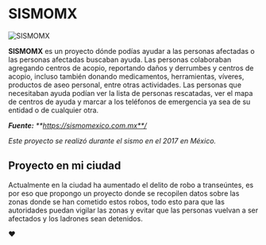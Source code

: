 # **SISMOMX**
![SISMOMX](https://user-images.githubusercontent.com/2068301/30724082-18882a9c-9f01-11e7-8ef5-eb002a8ec3fc.jpg)

**SISMOMX** es un proyecto dónde podías ayudar a las personas afectadas o las personas afectadas buscaban ayuda.
Las personas colaboraban agregando centros de acopio, reportando daños y derrumbes y centros de acopio, incluso también donando medicamentos, herramientas, víveres, productos de aseo personal, entre otras actividades.
Las personas que necesitaban ayuda podían ver la lista de personas rescatadas, ver el mapa de centros de ayuda y marcar a los teléfonos de emergencia ya sea de su entidad o de cualquier otra.

_**Fuente:** **https://sismomexico.com.mx**/_

_Este proyecto se realizó durante el sismo en el 2017 en México._

## **Proyecto en mi ciudad**
Actualmente en la ciudad ha aumentado el delito de robo a transeúntes, es por eso que propongo un proyecto donde se recopilen datos sobre las zonas donde se han cometido estos robos, todo esto para que las autoridades puedan vigilar las zonas y evitar que las personas vuelvan a ser afectados y los ladrones sean detenidos.

:heart:
